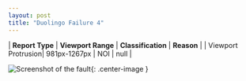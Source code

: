 ```yaml
---
layout: post
title: "Duolingo Failure 4"
---
```

| **Report Type** | **Viewport Range** | **Classification** | **Reason** |
| Viewport Protrusion| 981px-1267px | NOI | null | 

![Screenshot of the fault](../../../assets/images/Duolingo/fault4/viewportOverflowWidth1124.png){: .center-image }